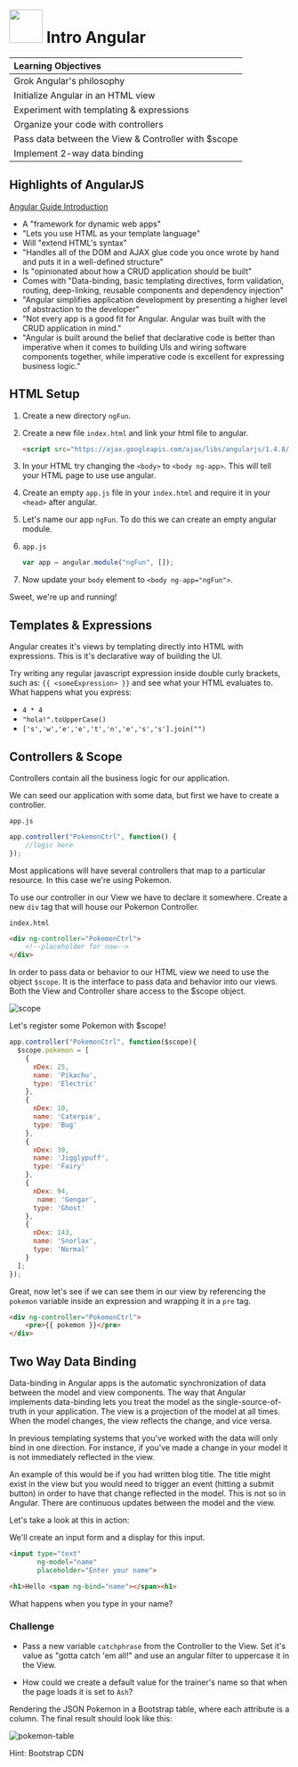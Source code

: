 # <img src="https://cloud.githubusercontent.com/assets/7833470/10899314/63829980-8188-11e5-8cdd-4ded5bcb6e36.png" height="60"> Intro Angular

| **Learning Objectives** |
| :---- |
| Grok Angular's philosophy |
| Initialize Angular in an HTML view |
| Experiment with templating & expressions |
| Organize your code with controllers |
| Pass data between the View & Controller with $scope|
| Implement 2-way data binding |


## Highlights of AngularJS

<a href="https://docs.angularjs.org/guide/introduction" target="_blank">Angular Guide Introduction</a>

* A "framework for dynamic web apps"
* "Lets you use HTML as your template language"
* Will "extend HTML's syntax"
* "Handles all of the DOM and AJAX glue code you once wrote by hand and puts it in a well-defined structure"
* Is "opinionated about how a CRUD application should be built"
* Comes with "Data-binding, basic templating directives, form validation, routing, deep-linking, reusable components and dependency injection"
* "Angular simplifies application development by presenting a higher level of abstraction to the developer"
* "Not every app is a good fit for Angular. Angular was built with the CRUD application in mind."
* "Angular is built around the belief that declarative code is better than imperative when it comes to building UIs and wiring software components together, while imperative code is excellent for expressing business logic."

## HTML Setup

1. Create a new directory `ngFun`.

2. Create a new file `index.html` and link your html file to angular. 

    ```html
    <script src="https://ajax.googleapis.com/ajax/libs/angularjs/1.4.8/angular.min.js"></script>
    ```

3. In your HTML try changing the `<body>` to `<body ng-app>`. This will tell your HTML page to use use angular.

4. Create an empty `app.js` file in your `index.html` and require it in your `<head>` after angular.

5. Let's name our app `ngFun`. To do this we can create an empty angular module.

6. `app.js`

    ```js
    var app = angular.module("ngFun", []);
    ```

6. Now update your `body` element to `<body ng-app="ngFun">`.

Sweet, we're up and running!

## Templates & Expressions

Angular creates it's views by templating directly into HTML with expressions. This is it's declarative way of building the UI.

Try writing any regular javascript expression inside double curly brackets, such as: `{{ <someExpression> }}` and see what your HTML evaluates to. What happens what you express:

* `4 * 4`
* `"hola!".toUpperCase()`
* `['s','w','e','e','t','n','e','s','s'].join("")`

## Controllers & Scope

Controllers contain all the business logic for our application.

We can seed our application with some data, but first we have to create a controller.

`app.js`

```js
app.controller("PokemonCtrl", function() {
	//logic here
});
```

Most applications will have several controllers that map to a particular resource. In this case we're using Pokemon.

To use our controller in our View we have to declare it somewhere. Create a new `div` tag that will house our Pokemon Controller.

`index.html`

```html
<div ng-controller="PokemonCtrl">
	<!--placeholder for now-->
</div>
```

In order to pass data or behavior to our HTML view we need to use the object `$scope`. It is the interface to pass data and behavior into our views. Both the View and Controller share access to the $scope object.

![scope](http://devgirl.org/wp-content/uploads/2013/03/concepts-controller.png)

Let's register some Pokemon with $scope!

```js
app.controller("PokemonCtrl", function($scope){
  $scope.pokemon = [
    {
      nDex: 25,
      name: 'Pikachu',
      type: 'Electric'
    },
    {
      nDex: 10,
      name: 'Caterpie',
      type: 'Bug'
    },
    {
      nDex: 39,
      name: 'Jigglypuff',
      type: 'Fairy'
    },
    {
      nDex: 94,
       name: 'Gengar',
      type: 'Ghost'
    },
    {
      nDex: 143,
      name: 'Snorlax',
      type: 'Normal'
    }
  ];
});
```

Great, now let's see if we can see them in our view by referencing the `pokemon` variable inside an expression and wrapping it in a `pre` tag.

```html
<div ng-controller="PokemonCtrl">
	<pre>{{ pokemon }}</pre>
</div>
```

## Two Way Data Binding

Data-binding in Angular apps is the automatic synchronization of data between the model and view components. The way that Angular implements data-binding lets you treat the model as the single-source-of-truth in your application. The view is a projection of the model at all times. When the model changes, the view reflects the change, and vice versa.

In previous templating systems that you've worked with the data will only bind in one direction.  For instance, if you've made a change in your model it is not immediately reflected in the view.  

An example of this would be if you had written blog title.  The title might exist in the view but you would need to trigger an event (hitting a submit button) in order to have that change reflected in the model.  This is not so in Angular.  There are continuous updates between the model and the view.

Let's take a look at this in action:  

We'll create an input form and a display for this input.
```html
<input type="text"
       ng-model="name"
       placeholder="Enter your name">

<h1>Hello <span ng-bind="name"></span><h1>
```

What happens when you type in your name?


### Challenge

* Pass a new variable `catchphrase` from the Controller to the View. Set it's value as "gotta catch 'em all!" and use an angular filter to uppercase it in the View.

* How could we create a default value for the trainer's name so that when the page loads it is set to `Ash`?

Rendering the JSON Pokemon in a Bootstrap table, where each attribute is a column. The final result should look like this:

![pokemon-table](http://i.imgur.com/or1CwF7.png)

Hint: Bootstrap CDN
